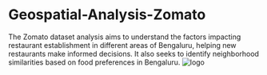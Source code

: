 # Geospatial-Analysis-Zomato
The Zomato dataset analysis aims to understand the factors impacting restaurant establishment in different areas of Bengaluru, helping new restaurants make informed decisions. It also seeks to identify neighborhood similarities based on food preferences in Bengaluru.
![logo](https://www.google.com/search?sxsrf=AB5stBjDNpl1NLl6mDBhtJx307rSGi93OA:1689010228489&q=zomato+logo+hd&tbm=isch&sa=X&ved=2ahUKEwil-MK11YSAAxUDtqQKHaC_DUsQ0pQJegQIDBAB&biw=1216&bih=584&dpr=1.5#imgrc=4b8qGDzYMq_E0M)
